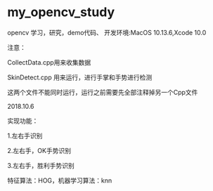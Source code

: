 
# my_opencv_study
opencv 学习，研究，demo代码、
开发环境:MacOS 10.13.6,Xcode 10.0

注意：

CollectData.cpp用来收集数据

SkinDetect.cpp 用来运行，进行手掌和手势进行检测

这两个文件不能同时运行，运行之前需要先全部注释掉另一个Cpp文件

2018.10.6

实现功能：

1.左右手识别

2.左右手，OK手势识别

3.左右手，胜利手势识别

特征算法：HOG，机器学习算法：knn
